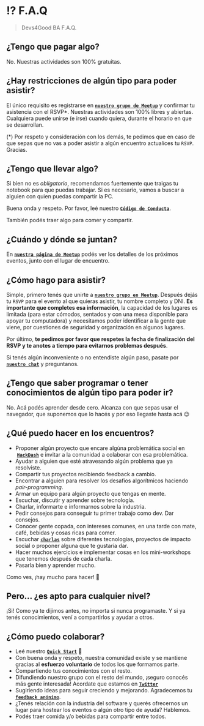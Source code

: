 # :interrobang: F.A.Q

> Devs4Good BA F.A.Q.

## ¿Tengo que pagar algo?

No. Nuestras actividades son 100% gratuitas. 

## ¿Hay restricciones de algún tipo para poder asistir?

El único requisito es registrarse en **[`nuestro grupo de Meetup`](http://bit.do/Meetup_D4G)** y confirmar tu asistencia con el RSVP*. Nuestras actividades son 100% libres y abiertas. Cualquiera puede unirse (e irse) cuando quiera, durante el horario en que se desarrollan. 

(*) Por respeto y consideración con los demás, te pedimos que en caso de que sepas que no vas a poder asistir a algún encuentro actualices tu `RSVP`. Gracias.

## ¿Tengo que llevar algo?

Si bien no es *obligatorio*, recomendamos fuertemente que traigas tu notebook para que puedas trabajar. Si es necesario, vamos a buscar a alguien con quien puedas compartir la PC.

Buena onda y respeto. Por favor, leé nuestro **[`Código de Conducta`](http://bit.do/codigo_D4G)**.

También podés traer algo para comer y compartir.

## ¿Cuándo y dónde se juntan?

En **[`nuestra página de Meetup`](http://bit.do/Meetup_D4G)** podés ver los detalles de los próximos eventos, junto con el lugar de encuentro.

## ¿Cómo hago para asistir?

Simple, primero tenés que unirte a **[`nuestro grupo en Meetup`](http://bit.do/Meetup_D4G)**. Después dejás tu `RSVP` para el evento al que quieras asistir, tu nombre completo y DNI. **Es importante que completes esa información**, la capacidad de los lugares es limitada (para estar cómodos, sentados y con una mesa disponible para apoyar tu computadora) y necesitamos poder identificar a la gente que viene, por cuestiones de seguridad y organización en algunos lugares.

Por último, **te pedimos por favor que respetes la fecha de finalización del RSVP y te anotes a tiempo para evitarnos problemas después**.

Si tenés algún inconveniente o no entendiste algún paso, pasate por **[`nuestro chat`](http://bit.do/Slack_D4G)** y preguntanos. 

## ¿Tengo que saber programar o tener conocimientos de algún tipo para poder ir?

No. Acá podés aprender desde cero. Alcanza con que sepas usar el navegador, que suponemos que lo hacés y por eso llegaste hasta acá :wink:

## ¿Qué puedo hacer en los encuentros?

- Proponer algún proyecto que encare algúna problemática social en  **[`HackDash`](https://hackdash.org/dashboards/devs4good)** e invitar a la comunidad a colaborar con esa problemática. 
- Ayudar a alguien que esté atravesando algún problema que ya resolviste.
- Compartir tus proyectos recibiendo feedback a cambio.  
- Encontrar a alguien para resolver los desafíos algorítmicos haciendo *pair-programming*.
- Armar un equipo para algún proyecto que tengas en mente.
- Escuchar, discutir y aprender sobre tecnología.
- Charlar, informarte e informarnos sobre la industria.
- Pedir consejos para conseguir tu primer trabajo como dev. Dar consejos.
- Conocer gente copada, con intereses comunes, en una tarde con mate, café, bebidas y cosas ricas para comer.
- Escuchar **[`charlas`](http://bit.do/charlas_D4G)** sobre diferentes tecnologías, proyectos de impacto social o proponer alguna que te gustaría dar.
- Hacer muchos ejercicios e implementar cosas en los mini-workshops que tenemos después de cada charla.
- Pasarla bien y aprender mucho. 

Como ves, ¡hay mucho para hacer! :rainbow:

## Pero... ¿es apto para cualquier nivel?

¡Si! Como ya te dijimos antes, no importa si nunca programaste. Y si ya tenés conocimientos, vení a compartirlos y ayudar a otros.

## ¿Cómo puedo colaborar?

- Leé nuestro **[`Quick Start`](http://bit.do/start_D4G)** :rocket:
- Con buena onda y respeto, nuestra comunidad existe y se mantiene gracias al **esfuerzo voluntario** de todos los que formamos parte.
- Compartiendo tus conocimientos con el resto.
- Difundiendo nuestro grupo con el resto del mundo, ¡seguro conocés más gente interesada! Acordate que estamos en **[`Twitter`](http://bit.do/Tw_D4G)** 
- Sugiriendo ideas para seguir creciendo y mejorando. Agradecemos tu **[`feedback anónimo`](http://bit.do/feedback_D4G)**.
- ¿Tenés relación con la industria del software y querés ofrecernos un lugar para hostear los eventos o algún otro tipo de ayuda? Hablemos.
- Podés traer comida y/o bebidas para compartir entre todos.
